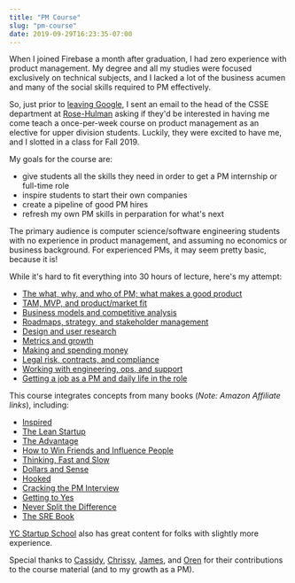 ```yaml
---
title: "PM Course"
slug: "pm-course"
date: 2019-09-29T16:23:35-07:00
---
```


When I joined Firebase a month after graduation, I had zero experience
with product management. My degree and all my studies were focused exclusively
on technical subjects, and I lacked a lot of the business acumen and many of
the social skills required to PM effectively.

So, just prior to [leaving Google](/blog/2019/08/07/why-i-left-google), I sent an
email to the head of the CSSE department at [Rose-Hulman](https://rose-hulman.edu)
asking if they'd be interested in having me come teach a once-per-week course
on product management as an elective for upper division students. Luckily,
they were excited to have me, and I slotted in a class for Fall 2019.

My goals for the course are:

 * give students all the skills they need in order to get a PM internship or full-time role
 * inspire students to start their own companies
 * create a pipeline of good PM hires
 * refresh my own PM skills in perparation for what's next

The primary audience is computer science/software engineering students with no
experience in product management, and assuming no economics or business background.
For experienced PMs, it may seem pretty basic, because it is!

While it's hard to fit everything into 30 hours of lecture, here's my attempt:

 * [The what, why, and who of PM; what makes a good product](https://docs.google.com/presentation/d/1fCQRTQA4qupEA2uRf5cLK-vPIzyMPBvJODvgFPSpePI/edit?usp=sharing)
 * [TAM, MVP, and product/market fit](https://docs.google.com/presentation/d/1HP7_beiJ66ABJTr4BMsM0fawHiX9XNtecPML_V0aT4Y/edit?usp=sharing)
 * [Business models and competitive analysis](https://docs.google.com/presentation/d/19XXKTibLyNNZdK1TsC3offY67-pTPwMDBp6FLaKCue8/edit?usp=sharing)
 * [Roadmaps, strategy, and stakeholder management](https://docs.google.com/presentation/d/1Xflp-FmnufT3P9fSZoy7GVLpFFCVIh86_dlUl_BZC38/edit?usp=sharing)
 * [Design and user research](https://docs.google.com/presentation/d/1Eb3y_qOm0wgT0Kq_6eiFDNp3JLjHATYUIsfrcnEpsUk/edit?usp=sharing)
 * [Metrics and growth](https://docs.google.com/presentation/d/1hBUDDvgeDHvPpsgQZLfeQXpYAZ2ZnDs56zzt4DAZPC0/edit?usp=sharing)
 * [Making and spending money](https://docs.google.com/presentation/d/1HHwoEzyu2Ucl3JBr8SclJS5FkgYL5s6DJlKjZfV__Gs/edit?usp=sharing)
 * [Legal risk, contracts, and compliance](https://docs.google.com/presentation/d/12RCK7fYGGgS1nxTSXmI7y9jhGOFk65mJaq2XgaQagoA/edit?usp=sharing)
 * [Working with engineering, ops, and support](https://docs.google.com/presentation/d/1Fm5Me0vMczRlYjCKo9hWx9q-yWcS-_KZZG3A-tpZw5E/edit?usp=sharing)
 * [Getting a job as a PM and daily life in the role](https://docs.google.com/presentation/d/1b1qR6PgBz-OKfTymXx98L1-b8JohKudlYRvshMLDb-w/edit?usp=sharing)

This course integrates concepts from many books (_Note: Amazon Affiliate links_), including:

 * [Inspired](https://www.amazon.com/gp/product/B077NRB36N/ref=as_li_tl?ie=UTF8&camp=1789&creative=9325&creativeASIN=B077NRB36N&linkCode=as2&tag=mikemcdonald-20&linkId=d7a937b4ae4d7448905b4a0c4373e7e6)
 * [The Lean Startup](https://www.amazon.com/gp/product/0307887898/ref=as_li_tl?ie=UTF8&camp=1789&creative=9325&creativeASIN=0307887898&linkCode=as2&tag=mikemcdonald-20&linkId=48a035a6812872736e7aa3e021abc85b)
 * [The Advantage](https://www.amazon.com/gp/product/0470941529/ref=as_li_tl?ie=UTF8&camp=1789&creative=9325&creativeASIN=0470941529&linkCode=as2&tag=mikemcdonald-20&linkId=865362b12e2a6c529fd1ec5000435ab3)
 * [How to Win Friends and Influence People](https://www.amazon.com/gp/product/8189297813/ref=as_li_tl?ie=UTF8&camp=1789&creative=9325&creativeASIN=8189297813&linkCode=as2&tag=mikemcdonald-20&linkId=aa2712a0275de36ef5e529f5e96fb2d2)
 * [Thinking, Fast and Slow](https://www.amazon.com/gp/product/0374533555/ref=as_li_tl?ie=UTF8&camp=1789&creative=9325&creativeASIN=0374533555&linkCode=as2&tag=mikemcdonald-20&linkId=1a6732314e9f3a7b5a6ea1c041c33d4c)
 * [Dollars and Sense](https://www.amazon.com/gp/product/0062651218/ref=as_li_tl?ie=UTF8&camp=1789&creative=9325&creativeASIN=0062651218&linkCode=as2&tag=mikemcdonald-20&linkId=9cd51982d68d1b76bebabc05c9a6fb5a)
 * [Hooked](https://www.amazon.com/gp/product/1591847788/ref=as_li_tl?ie=UTF8&camp=1789&creative=9325&creativeASIN=1591847788&linkCode=as2&tag=mikemcdonald-20&linkId=314809bacddce00b68863436bb4f0d6e)
 * [Cracking the PM Interview](https://www.amazon.com/gp/product/0984782818/ref=as_li_tl?ie=UTF8&camp=1789&creative=9325&creativeASIN=0984782818&linkCode=as2&tag=mikemcdonald-20&linkId=10e1dfc9ebd0d0768956b88c9b26749a)
 * [Getting to Yes](https://www.amazon.com/gp/product/0143118757/ref=as_li_tl?ie=UTF8&camp=1789&creative=9325&creativeASIN=0143118757&linkCode=as2&tag=mikemcdonald-20&linkId=4d3b5fdace9ffc79c5bdfff883fabb84)
 * [Never Split the Difference](https://www.amazon.com/gp/product/0062407805/ref=as_li_tl?ie=UTF8&camp=1789&creative=9325&creativeASIN=0062407805&linkCode=as2&tag=mikemcdonald-20&linkId=ae56575ed1e525e31f4b9da8cc96cf1d)
 * [The SRE Book](https://www.amazon.com/Site-Reliability-Engineering-Production-Systems/dp/149192912X/ref=as_li_ss_tl?keywords=the+sre+book&qid=1574204184&sr=8-1&linkCode=ll1&tag=mikemcdonald-20&linkId=c3f4925744d9dd0ab5968b1a0db109d4)

[YC Startup School](https://www.startupschool.org) also has great content
for folks with slightly more experience.

Special thanks to [Cassidy](https://twitter.com/cass_robe),
[Chrissy](https://twitter.com/chrissymeyer),
[James](https://twitter.com/jamestamplin),
and [Oren](https://twitter.com/teich) for their contributions to the
course material (and to my growth as a PM).